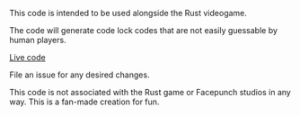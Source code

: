 This code is intended to be used alongside the Rust videogame.

The code will generate code lock codes that are not easily guessable by human players.

<a href="http://hsw107.github.io/Rust/">Live code</a>


File an issue for any desired changes.


This code is not associated with the Rust game or Facepunch studios in any way. This is a fan-made creation for fun.
